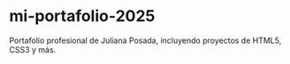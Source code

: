 # mi-portafolio-2025
Portafolio profesional de Juliana Posada, incluyendo proyectos de HTML5, CSS3 y más.
